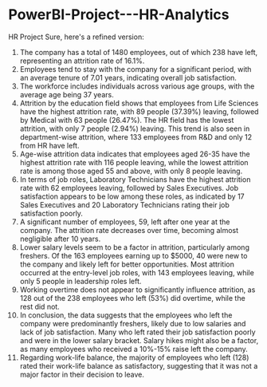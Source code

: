 # PowerBI-Project---HR-Analytics
HR Project
Sure, here's a refined version:

1. The company has a total of 1480 employees, out of which 238 have left, representing an attrition rate of 16.1%.
2. Employees tend to stay with the company for a significant period, with an average tenure of 7.01 years, indicating overall job satisfaction.
3. The workforce includes individuals across various age groups, with the average age being 37 years.
4. Attrition by the education field shows that employees from Life Sciences have the highest attrition rate, with 89 people (37.39%) leaving, followed by Medical with 63 people (26.47%). The HR field has the lowest attrition, with only 7 people (2.94%) leaving. This trend is also seen in department-wise attrition, where 133 employees from R&D and only 12 from HR have left.
5. Age-wise attrition data indicates that employees aged 26-35 have the highest attrition rate with 116 people leaving, while the lowest attrition rate is among those aged 55 and above, with only 8 people leaving.
6. In terms of job roles, Laboratory Technicians have the highest attrition rate with 62 employees leaving, followed by Sales Executives. Job satisfaction appears to be low among these roles, as indicated by 17 Sales Executives and 20 Laboratory Technicians rating their job satisfaction poorly.
7. A significant number of employees, 59, left after one year at the company. The attrition rate decreases over time, becoming almost negligible after 10 years.
8. Lower salary levels seem to be a factor in attrition, particularly among freshers. Of the 163 employees earning up to $5000, 40 were new to the company and likely left for better opportunities. Most attrition occurred at the entry-level job roles, with 143 employees leaving, while only 5 people in leadership roles left.
9. Working overtime does not appear to significantly influence attrition, as 128 out of the 238 employees who left (53%) did overtime, while the rest did not.
10. In conclusion, the data suggests that the employees who left the company were predominantly freshers, likely due to low salaries and lack of job satisfaction. Many who left rated their job satisfaction poorly and were in the lower salary bracket. Salary hikes might also be a factor, as many employees who received a 10%-15% raise left the company.
11. Regarding work-life balance, the majority of employees who left (128) rated their work-life balance as satisfactory, suggesting that it was not a major factor in their decision to leave.
